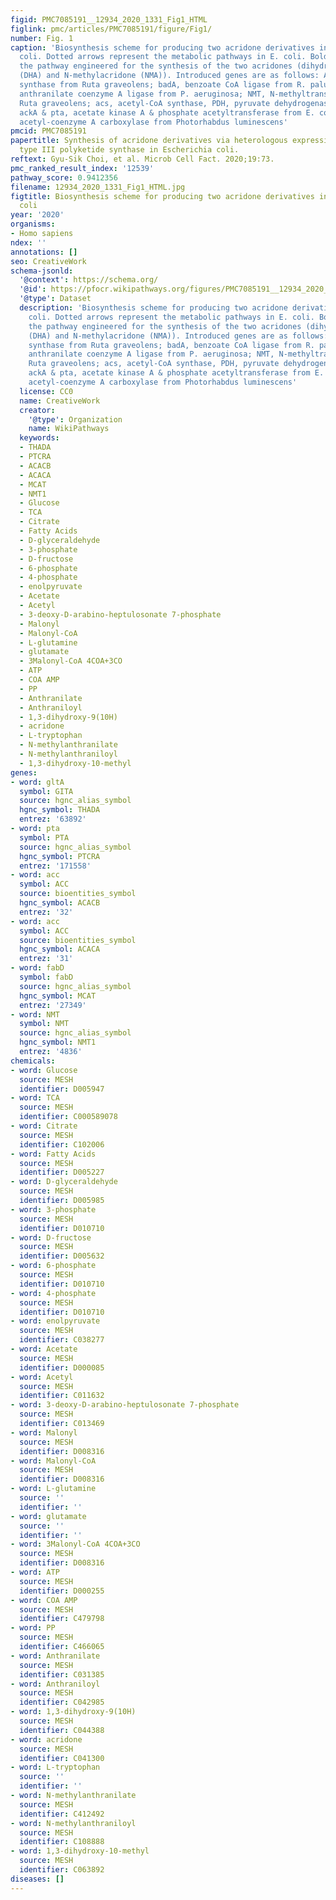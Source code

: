```yaml
---
figid: PMC7085191__12934_2020_1331_Fig1_HTML
figlink: pmc/articles/PMC7085191/figure/Fig1/
number: Fig. 1
caption: 'Biosynthesis scheme for producing two acridone derivatives in Escherichia
  coli. Dotted arrows represent the metabolic pathways in E. coli. Bold arrows indicate
  the pathway engineered for the synthesis of the two acridones (dihydroxyacridone
  (DHA) and N-methylacridone (NMA)). Introduced genes are as follows: ACS, acridone
  synthase from Ruta graveolens; badA, benzoate CoA ligase from R. palustris; pqsA,
  anthranilate coenzyme A ligase from P. aeruginosa; NMT, N-methyltransferase from
  Ruta graveolens; acs, acetyl-CoA synthase, PDH, pyruvate dehydrogenase complex,
  ackA & pta, acetate kinase A & phosphate acetyltransferase from E. coli; and acc,
  acetyl-coenzyme A carboxylase from Photorhabdus luminescens'
pmcid: PMC7085191
papertitle: Synthesis of acridone derivatives via heterologous expression of a plant
  type III polyketide synthase in Escherichia coli.
reftext: Gyu-Sik Choi, et al. Microb Cell Fact. 2020;19:73.
pmc_ranked_result_index: '12539'
pathway_score: 0.9412356
filename: 12934_2020_1331_Fig1_HTML.jpg
figtitle: Biosynthesis scheme for producing two acridone derivatives in Escherichia
  coli
year: '2020'
organisms:
- Homo sapiens
ndex: ''
annotations: []
seo: CreativeWork
schema-jsonld:
  '@context': https://schema.org/
  '@id': https://pfocr.wikipathways.org/figures/PMC7085191__12934_2020_1331_Fig1_HTML.html
  '@type': Dataset
  description: 'Biosynthesis scheme for producing two acridone derivatives in Escherichia
    coli. Dotted arrows represent the metabolic pathways in E. coli. Bold arrows indicate
    the pathway engineered for the synthesis of the two acridones (dihydroxyacridone
    (DHA) and N-methylacridone (NMA)). Introduced genes are as follows: ACS, acridone
    synthase from Ruta graveolens; badA, benzoate CoA ligase from R. palustris; pqsA,
    anthranilate coenzyme A ligase from P. aeruginosa; NMT, N-methyltransferase from
    Ruta graveolens; acs, acetyl-CoA synthase, PDH, pyruvate dehydrogenase complex,
    ackA & pta, acetate kinase A & phosphate acetyltransferase from E. coli; and acc,
    acetyl-coenzyme A carboxylase from Photorhabdus luminescens'
  license: CC0
  name: CreativeWork
  creator:
    '@type': Organization
    name: WikiPathways
  keywords:
  - THADA
  - PTCRA
  - ACACB
  - ACACA
  - MCAT
  - NMT1
  - Glucose
  - TCA
  - Citrate
  - Fatty Acids
  - D-glyceraldehyde
  - 3-phosphate
  - D-fructose
  - 6-phosphate
  - 4-phosphate
  - enolpyruvate
  - Acetate
  - Acetyl
  - 3-deoxy-D-arabino-heptulosonate 7-phosphate
  - Malonyl
  - Malonyl-CoA
  - L-glutamine
  - glutamate
  - 3Malonyl-CoA 4COA+3CO
  - ATP
  - COA AMP
  - PP
  - Anthranilate
  - Anthraniloyl
  - 1,3-dihydroxy-9(10H)
  - acridone
  - L-tryptophan
  - N-methylanthranilate
  - N-methylanthraniloyl
  - 1,3-dihydroxy-10-methyl
genes:
- word: gltA
  symbol: GITA
  source: hgnc_alias_symbol
  hgnc_symbol: THADA
  entrez: '63892'
- word: pta
  symbol: PTA
  source: hgnc_alias_symbol
  hgnc_symbol: PTCRA
  entrez: '171558'
- word: acc
  symbol: ACC
  source: bioentities_symbol
  hgnc_symbol: ACACB
  entrez: '32'
- word: acc
  symbol: ACC
  source: bioentities_symbol
  hgnc_symbol: ACACA
  entrez: '31'
- word: fabD
  symbol: fabD
  source: hgnc_alias_symbol
  hgnc_symbol: MCAT
  entrez: '27349'
- word: NMT
  symbol: NMT
  source: hgnc_alias_symbol
  hgnc_symbol: NMT1
  entrez: '4836'
chemicals:
- word: Glucose
  source: MESH
  identifier: D005947
- word: TCA
  source: MESH
  identifier: C000589078
- word: Citrate
  source: MESH
  identifier: C102006
- word: Fatty Acids
  source: MESH
  identifier: D005227
- word: D-glyceraldehyde
  source: MESH
  identifier: D005985
- word: 3-phosphate
  source: MESH
  identifier: D010710
- word: D-fructose
  source: MESH
  identifier: D005632
- word: 6-phosphate
  source: MESH
  identifier: D010710
- word: 4-phosphate
  source: MESH
  identifier: D010710
- word: enolpyruvate
  source: MESH
  identifier: C038277
- word: Acetate
  source: MESH
  identifier: D000085
- word: Acetyl
  source: MESH
  identifier: C011632
- word: 3-deoxy-D-arabino-heptulosonate 7-phosphate
  source: MESH
  identifier: C013469
- word: Malonyl
  source: MESH
  identifier: D008316
- word: Malonyl-CoA
  source: MESH
  identifier: D008316
- word: L-glutamine
  source: ''
  identifier: ''
- word: glutamate
  source: ''
  identifier: ''
- word: 3Malonyl-CoA 4COA+3CO
  source: MESH
  identifier: D008316
- word: ATP
  source: MESH
  identifier: D000255
- word: COA AMP
  source: MESH
  identifier: C479798
- word: PP
  source: MESH
  identifier: C466065
- word: Anthranilate
  source: MESH
  identifier: C031385
- word: Anthraniloyl
  source: MESH
  identifier: C042985
- word: 1,3-dihydroxy-9(10H)
  source: MESH
  identifier: C044388
- word: acridone
  source: MESH
  identifier: C041300
- word: L-tryptophan
  source: ''
  identifier: ''
- word: N-methylanthranilate
  source: MESH
  identifier: C412492
- word: N-methylanthraniloyl
  source: MESH
  identifier: C108888
- word: 1,3-dihydroxy-10-methyl
  source: MESH
  identifier: C063892
diseases: []
---
```

